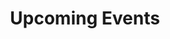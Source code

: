 ---
tags: 'pages'
title: 'Upcoming Events'
tabtitle: 'Events | FGSA'
navtitle: 'Events'
order: 4
layout: 'layouts/page.njk'
---